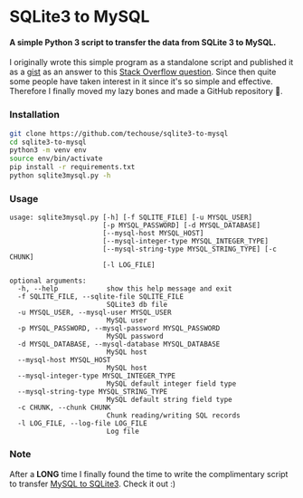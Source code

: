 # SQLite3 to MySQL

#### A simple Python 3 script to transfer the data from SQLite 3 to MySQL. 

I originally wrote this simple program as a standalone script and published it
as a [gist](https://gist.github.com/techouse/4deb94eee58a02d104c6) as an answer
to this [Stack Overflow question](https://stackoverflow.com/questions/18671/quick-easy-way-to-migrate-sqlite3-to-mysql/32243979#32243979).
Since then quite some people have taken interest in it since it's so simple and
effective. Therefore I finally moved my lazy bones and made a GitHub repository :octopus:.

### Installation
```bash
git clone https://github.com/techouse/sqlite3-to-mysql
cd sqlite3-to-mysql
python3 -m venv env
source env/bin/activate
pip install -r requirements.txt
python sqlite3mysql.py -h
```

### Usage
```
usage: sqlite3mysql.py [-h] [-f SQLITE_FILE] [-u MYSQL_USER]
                       [-p MYSQL_PASSWORD] [-d MYSQL_DATABASE]
                       [--mysql-host MYSQL_HOST]
                       [--mysql-integer-type MYSQL_INTEGER_TYPE]
                       [--mysql-string-type MYSQL_STRING_TYPE] [-c CHUNK]
                       [-l LOG_FILE]

optional arguments:
  -h, --help            show this help message and exit
  -f SQLITE_FILE, --sqlite-file SQLITE_FILE
                        SQLite3 db file
  -u MYSQL_USER, --mysql-user MYSQL_USER
                        MySQL user
  -p MYSQL_PASSWORD, --mysql-password MYSQL_PASSWORD
                        MySQL password
  -d MYSQL_DATABASE, --mysql-database MYSQL_DATABASE
                        MySQL host
  --mysql-host MYSQL_HOST
                        MySQL host
  --mysql-integer-type MYSQL_INTEGER_TYPE
                        MySQL default integer field type
  --mysql-string-type MYSQL_STRING_TYPE
                        MySQL default string field type
  -c CHUNK, --chunk CHUNK
                        Chunk reading/writing SQL records
  -l LOG_FILE, --log-file LOG_FILE
                        Log file
```

### Note
After a __LONG__ time I finally found the time to write the complimentary script to transfer
[MySQL to SQLite3](https://github.com/techouse/mysql-to-sqlite3). Check it out :)

